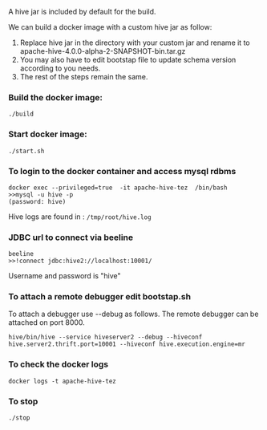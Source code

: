 A hive jar is included by default for the build.

We can build a docker image with a custom hive jar as follow:
1. Replace hive jar in the directory with your custom jar and rename it to
apache-hive-4.0.0-alpha-2-SNAPSHOT-bin.tar.gz
2. You may also have to edit bootstap file to update schema version according to you needs.
3. The rest of the steps remain the same.

### Build the docker image:
```
./build
```

### Start docker image:
```
./start.sh
```
### To login to the docker container and access mysql rdbms
```
docker exec --privileged=true  -it apache-hive-tez  /bin/bash
>>mysql -u hive -p 
(password: hive)
```
Hive logs are found in  :
```/tmp/root/hive.log```

### JDBC url to connect via beeline
```
beeline
>>!connect jdbc:hive2://localhost:10001/
```
Username and password is "hive"

### To attach a remote debugger edit bootstap.sh
To attach a debugger use --debug as follows. The remote debugger can be attached on port 8000.
```
hive/bin/hive --service hiveserver2 --debug --hiveconf hive.server2.thrift.port=10001 --hiveconf hive.execution.engine=mr
```

### To check the docker logs
```aidl
docker logs -t apache-hive-tez
```
### To stop 
```aidl
./stop
```
